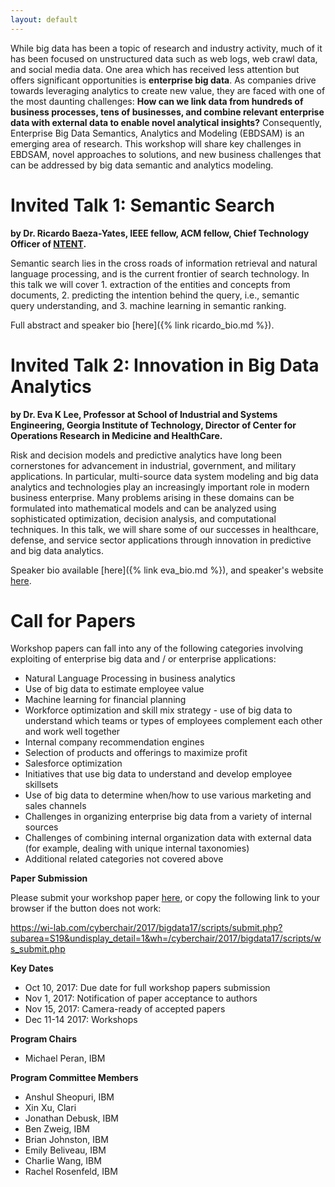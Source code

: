 ```yaml
---
layout: default
---
```

While big data has been a topic of research and industry activity, much of it has been focused on unstructured data such as web logs, web crawl data, and social media data. One area which has received less attention but offers significant opportunities is **enterprise big data**. As companies drive towards leveraging analytics to create new value, they are faced with one of the most daunting challenges: **How can we link data from hundreds of business processes, tens of businesses, and combine relevant enterprise data with external data to enable novel analytical insights?** Consequently, Enterprise Big Data Semantics, Analytics and Modeling (EBDSAM) is an emerging area of research. 
This workshop will share key challenges in EBDSAM, novel approaches to solutions, and new business challenges that can be addressed by big data semantic and analytics modeling. 

Invited Talk 1: Semantic Search
=====
**by Dr. Ricardo Baeza-Yates, IEEE fellow, ACM fellow, Chief Technology Officer of [NTENT](http://www.ntent.com/).**

Semantic search lies in the cross roads of information retrieval and natural language processing, and is the current frontier of search technology. In this talk we will cover 1. extraction of the entities and concepts from documents, 2. predicting the intention behind the query, i.e., semantic query understanding, and 3. machine learning in semantic ranking.

Full abstract and speaker bio [here]({% link ricardo_bio.md %}).


Invited Talk 2: Innovation in Big Data Analytics
=======
**by Dr. Eva K Lee, Professor at School of Industrial and Systems Engineering, Georgia Institute of Technology, Director of Center for Operations Research in Medicine and HealthCare.**

Risk and decision models and predictive analytics have long been cornerstones for advancement in industrial, government, and military applications. In particular, multi-source data system modeling and big data analytics and technologies play an increasingly important role in modern business enterprise. Many problems arising in these domains can be formulated into mathematical models and can be analyzed using sophisticated optimization, decision analysis, and computational techniques. In this talk, we will share some of our successes in healthcare, defense, and service sector applications through innovation in predictive and big data analytics.

Speaker bio available [here]({% link eva_bio.md %}), and speaker's website [here](http://www2.isye.gatech.edu/~evakylee/DrLee/).


Call for Papers
=====

Workshop papers can fall into any of the following categories involving exploiting of enterprise big data and / or enterprise applications:
* Natural Language Processing in business analytics
* Use of big data to estimate employee value
* Machine learning for financial planning
* Workforce optimization and skill mix strategy - use of big data to understand which teams or types of employees complement each other and work well together
* Internal company recommendation engines 
* Selection of products and offerings to maximize profit 
* Salesforce optimization
* Initiatives that use big data to understand and develop employee skillsets
* Use of big data to determine when/how to use various marketing and sales channels
* Challenges in organizing enterprise big data from a variety of internal sources
* Challenges of combining internal organization data with external data (for example, dealing with unique internal taxonomies)
* Additional related categories not covered above

**Paper Submission**
    
  Please submit your workshop paper [here](https://wi-lab.com/cyberchair/2017/bigdata17/scripts/submit.php?subarea=S19&undisplay_detail=1&wh=/cyberchair/2017/bigdata17/scripts/ws_submit.php), or copy the following link to your browser if the button does not work:
    
  https://wi-lab.com/cyberchair/2017/bigdata17/scripts/submit.php?subarea=S19&undisplay_detail=1&wh=/cyberchair/2017/bigdata17/scripts/ws_submit.php

**Key Dates**
* Oct 10, 2017: Due date for full workshop papers submission
* Nov 1, 2017: Notification of paper acceptance to authors 
* Nov 15, 2017: Camera-ready of accepted papers 
* Dec 11-14  2017: Workshops

**Program Chairs**
- Michael Peran, IBM 

**Program Committee Members** 
- Anshul Sheopuri, IBM
- Xin Xu, Clari
- Jonathan Debusk, IBM
- Ben Zweig, IBM
- Brian Johnston, IBM
- Emily Beliveau, IBM
- Charlie Wang, IBM
- Rachel Rosenfeld, IBM
